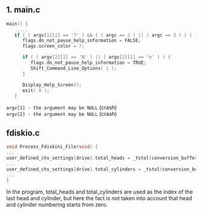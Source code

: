 ## 1. main.c
```c++
main() {
    ....
   if ( ( argv[1][1] == '?' ) && ( ( argc == 2 ) || ( argc == 3 ) ) ) {
      flags.do_not_pause_help_information = FALSE;
      flags.screen_color = 7;

      if ( ( argv[2][1] == 'N' ) || ( argv[2][1] == 'n' ) ) {
         flags.do_not_pause_help_information = TRUE;
         Shift_Command_Line_Options( 1 );
      }

      Display_Help_Screen();
      exit( 0 );
   }
```
`argv[1] - the argument may be NULL` (crash)  
`argv[2] - the argument may be NULL` (crash)  


## fdiskio.c
```c++
void Process_Fdiskini_File(void) {
...
user_defined_chs_settings[drive].total_heads = _tstol(conversion_buffer);
...
user_defined_chs_settings[drive].total_cylinders = _tstol(conversion_buffer);
...
}
```
In the program, total_heads and total_cylinders are used as the index of the last head 
and cylinder, but here the fact is not taken into account that head and cylinder numbering 
starts from zero.
